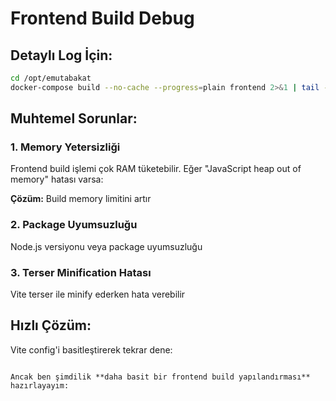 # Frontend Build Debug

## Detaylı Log İçin:

```bash
cd /opt/emutabakat
docker-compose build --no-cache --progress=plain frontend 2>&1 | tail -100
```

## Muhtemel Sorunlar:

### 1. Memory Yetersizliği
Frontend build işlemi çok RAM tüketebilir. Eğer "JavaScript heap out of memory" hatası varsa:

**Çözüm:** Build memory limitini artır

### 2. Package Uyumsuzluğu  
Node.js versiyonu veya package uyumsuzluğu

### 3. Terser Minification Hatası
Vite terser ile minify ederken hata verebilir

## Hızlı Çözüm:

Vite config'i basitleştirerek tekrar dene:
```

Ancak ben şimdilik **daha basit bir frontend build yapılandırması** hazırlayayım:

